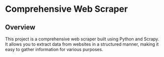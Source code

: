 # Comprehensive Web Scraper

## Overview

This project is a comprehensive web scraper built using Python and Scrapy. It allows you to extract data from websites in a structured manner, making it easy to gather information for various purposes.


